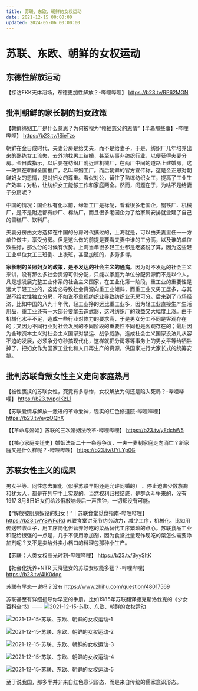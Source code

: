 ```yaml
---
title: 苏联、东欧、朝鲜的女权运动
date: 2021-12-15 00:00:00
updated: 2024-05-06 00:00:00
---
```


# 苏联、东欧、朝鲜的女权运动

## 东德性解放运动

【探访FKK天体浴场，东德更加性解放？-哔哩哔哩】 https://b23.tv/RP62MGN

## 批判朝鲜的家长制的妇女政策
【朝鲜缔姻工厂是什么意思？为何被视为“领袖慈父的恩情”【半岛那些事】-哔哩哔哩】 https://b23.tv/ISieTzs

朝鲜在金日成时代，夫妻分房是给丈夫，而不是给妻子，于是，纺织厂几年培养出来的熟练女工流失，去外地找男工结婚，甚至从事非纺织行业，以便获得夫妻分房。金日成指示，以后要在纺织厂附近建机械厂，在两厂中间的道路上建婚房，这一政策在朝鲜全国推广，名叫缔姻工厂。而后朝鲜的官方宣传称，这是金正恩对朝鲜妇女的恩情，是对妇女的尊重。看似对公，留住了熟练纺织女工，提高了工业生产效率；对私，让纺织女工能够工作和家庭两全。然而，问题在于，为啥不是给妻子分房呢？

中国的情况：国企私有化以前，缔姻工厂是标配，看看很多老国企，钢铁厂、机械厂，是不是附近都有纱厂、棉纺厂，而且很多老国企为了给家属安排就业建了自己的雪糕厂、饮料厂。

夫妻分房由女方选择在中国的分房时代搞过的，上海就是，可以由夫妻里任一一方单位做主，享受分房。但是这么做的前提是要看夫妻中谁的工分高，以及谁的单位效益好，那么分的时候有优势。上海当年很多轻工业都是老婆说了算，因为这些轻工业单位女工三班倒、上夜班，甚至加班的，多劳多得。

**家长制的关照妇女的政策，是不发达的社会主义的通病**。因为对不发达的社会主义来讲，没有那么多社会资源可供分配，只能以家庭为单位分配资源而不是以个人。凡是想发展完整工业体系的社会主义国家，在工业化第一阶段，重工业的重要性是远大于轻工业的，这势必导致社会资源向重工业倾斜，而重工业又男工居多，与其说不给女性独立分房，不如说不重视纺织业导致纺织业无房可分。后来到了市场经济，比如中国的八九十年代，轻工业挣的远比重工业多，因为轻工业直接生产生活用品，重工业还有一大部分要拿去造武器，这时纺织厂的效益又大幅度上涨。由于机械化水平不足，造成一些行业对体力的要求高，于是男女分工不同是客观存在的；又因为不同行业对社会发展的不同阶段的重要性不同也是客观存在的；最后因为全球资本主义对社会主义国家对禁运、战争威胁，造成社会主义国家没法儿从容不迫的发展，必须争分夺秒搞现代化，这样就把分房等等事务上的男女平等给牺牲掉了，把妇女作为国家工业化和人口再生产的资源，供国家进行大家长式的统筹安排。

## 批判苏联背叛女性主义走向家庭热月

【被性裹挟的苏联女性，究竟有多悲惨，女权解放为何还是陷入死局？-哔哩哔哩】 https://b23.tv/pgIKzL1

【苏联爱情与解放—激进的革命爱神，现实的红色修道院-哔哩哔哩】 https://b23.tv/eyzOQhX

【【革命与婚姻】苏联的三次婚姻法改革-哔哩哔哩】 https://b23.tv/yEdchW5

【【核心家庭变迁史】婚姻法新二十一条惹争议，一夫一妻制家庭走向消亡？新家庭又是什么样呢？-哔哩哔哩】 https://b23.tv/UYLYp0G

## 苏联女性主义的成果

男女平等、同性恋去罪化（似乎苏联早期还是允许同婚的） 、停止迫害少数族裔和犹太人，都是在列宁手上实现的。当然权利归根结底，是群众斗争来的，没有1917 3月8日妇女们给沙俄敲响最后一声丧钟，一切都没有可能。

【“解放被厨房奴役的妇女！”｜苏联食堂觅食指南-哔哩哔哩】 https://b23.tv/YSWFoRd
苏联食堂讲究节约劳动力，减少工序，机械化。比如用传送带收盘子，用工序简化但营养好吃的菜品替代工序繁琐的点心。苏联食品工业和配给很强的一点是，几乎不使用添加剂，因为食堂批量现作现吃的菜怎么需要添加剂呢？又不是卖给外卖小档口的料理包那种小生产。

【苏联：人类女权高光时刻-哔哩哔哩】 https://b23.tv/ByySItK

【社会化抚养+NTR 天降猛女的苏联女权能多猛？-哔哩哔哩】 https://b23.tv/4IK0dqc

苏联有早恋一说吗？没有 https://www.zhihu.com/question/48017569

苏联甚至有详细指导你早恋的手册。比如1985年苏联翻译捷克斯洛伐克的《少女百科全书》——
![2021-12-15-苏联、东欧、朝鲜的女权运动](assets/2021-12-15-苏联、东欧、朝鲜的女权运动.jpeg)

![2021-12-15-苏联、东欧、朝鲜的女权运动-1](assets/2021-12-15-苏联、东欧、朝鲜的女权运动-1.jpeg)

![2021-12-15-苏联、东欧、朝鲜的女权运动-2](assets/2021-12-15-苏联、东欧、朝鲜的女权运动-2.jpeg)

![2021-12-15-苏联、东欧、朝鲜的女权运动-3](assets/2021-12-15-苏联、东欧、朝鲜的女权运动-3.jpeg)

![2021-12-15-苏联、东欧、朝鲜的女权运动-4](assets/2021-12-15-苏联、东欧、朝鲜的女权运动-4.jpeg)

![2021-12-15-苏联、东欧、朝鲜的女权运动-5](assets/2021-12-15-苏联、东欧、朝鲜的女权运动-5.jpeg)

至于说我国，那多半并非来自红色意识形态，而是来自传统的儒家意识形态。
